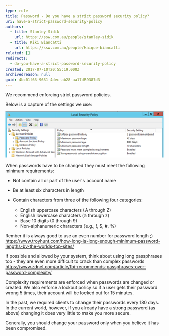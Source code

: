 ```yaml
---
type: rule
title: Password - Do you have a strict password security policy?
uri: have-a-strict-password-security-policy
authors:
  - title: Stanley Sidik
    url: https://ssw.com.au/people/stanley-sidik
  - title: Kiki Biancatti
    url: https://ssw.com.au/people/kaique-biancatti
related: []
redirects:
  - do-you-have-a-strict-password-security-policy
created: 2017-07-10T20:55:19.000Z
archivedreason: null
guid: 4bc01f63-9631-4dec-ab28-aa17d89387d3
---
```

We recommend enforcing strict password policies.

Below is a capture of the settings we use:

![](ADSecurityPolicy.png)

<!--endintro-->

When passwords have to be changed they must meet the following minimum requirements:

* Not contain all or part of the user's account name
* Be at least six characters in length
* Contain characters from three of the following four categories:

  * English uppercase characters (A through Z)
  * English lowercase characters (a through z)
  * Base 10 digits (0 through 9)
  * Non-alphanumeric characters (e.g., !, $, #, %)

Rember it is always good to use an even number for password length ;) https://www.troyhunt.com/how-long-is-long-enough-minimum-password-lengths-by-the-worlds-top-sites/

If possible and allowed by your system, think about using long passphrases too - they are even more difficult to crack than complex passwords https://www.zdnet.com/article/fbi-recommends-passphrases-over-password-complexity/

Complexity requirements are enforced when passwords are changed or created. We also enforce a lockout policy so if a user gets their password wrong 5 times, their account will be locked out for 15 minutes.

In the past, we required clients to change their passwords every 180 days. In the current world, however, if you already have a strong password (as above) changing it does very little to make you more secure.

Generally, you should change your password only when you believe it has been compromised.